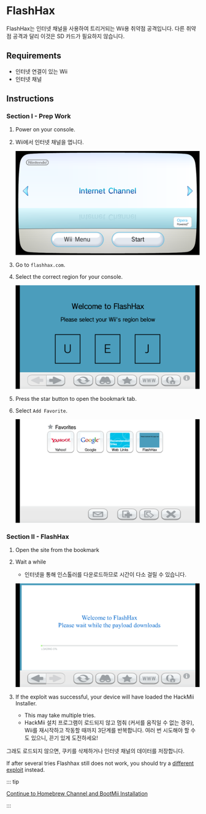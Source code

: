 # FlashHax

FlashHax는 인터넷 채널을 사용하여 트리거되는 Wii용 취약점 공격입니다. 다른 취약점 공격과 달리 이것은 SD 카드가 필요하지 않습니다.

## Requirements

- 인터넷 연결이 있는 Wii
- 인터넷 채널

## Instructions

### Section I - Prep Work

1. Power on your console.

2. Wii에서 인터넷 채널을 엽니다.

   ![](/images/exploits/flashhax/internet-channel-start.png)

3. Go to `flashhax.com`.

4. Select the correct region for your console.

   ![](/images/exploits/flashhax/select-region.png)

5. Press the star button to open the bookmark tab.

6. Select `Add Favorite`.

   ![](/images/exploits/flashhax/bookmark-page.png)

### Section II - FlashHax

1. Open the site from the bookmark

2. Wait a while

   - 인터넷을 통해 인스톨러를 다운로드하므로 시간이 다소 걸릴 수 있습니다.

   ![](/images/exploits/flashhax/wait-for-download.png)

3. If the exploit was successful, your device will have loaded the HackMii Installer.
   - This may take multiple tries.
   - HackMii 설치 프로그램이 로드되지 않고 멈춰 (커서를 움직일 수 없는 경우), Wii를 재시작하고 작동할 때까지 3단계를 반복합니다. 여러 번 시도해야 할 수도 있으니, 끈기 있게 도전하세요!

그래도 로드되지 않으면, 쿠키를 삭제하거나 인터넷 채널의 데이터를 저장합니다.

If after several tries Flashhax still does not work, you should try a [different exploit](get-started) instead.

::: tip

[Continue to Homebrew Channel and BootMii Installation](hbc)

:::
